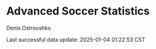 # Advanced Soccer Statistics
Denis Ostroushko

<!-- gfm -->

Last successful data update: 2025-01-04 01:22:53 CST
